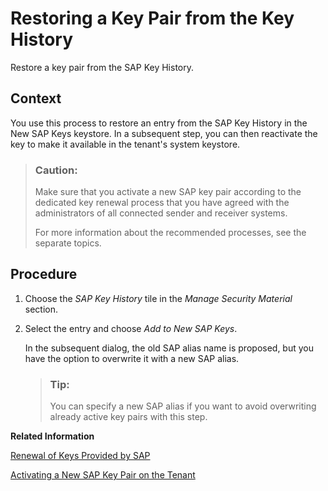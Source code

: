 <!-- loio43965e71bc0f4581b086803b9047ad8d -->

# Restoring a Key Pair from the Key History

Restore a key pair from the SAP Key History.



## Context

You use this process to restore an entry from the SAP Key History in the New SAP Keys keystore. In a subsequent step, you can then reactivate the key to make it available in the tenant's system keystore.

> ### Caution:  
> Make sure that you activate a new SAP key pair according to the dedicated key renewal process that you have agreed with the administrators of all connected sender and receiver systems.
> 
> For more information about the recommended processes, see the separate topics.



### 



## Procedure

1.  Choose the *SAP Key History* tile in the *Manage Security Material* section.

2.  Select the entry and choose *Add to New SAP Keys*.

    In the subsequent dialog, the old SAP alias name is proposed, but you have the option to overwrite it with a new SAP alias.

    > ### Tip:  
    > You can specify a new SAP alias if you want to avoid overwriting already active key pairs with this step.


**Related Information**  


[Renewal of Keys Provided by SAP](renewal-of-keys-provided-by-sap-5db16f5.md "To enable secure communication between the tenant and connected remote systems, the system keystore deployed on the tenant must contain up-to-date keys owned by the tenant administrator and SAP.")

[Activating a New SAP Key Pair on the Tenant](activating-a-new-sap-key-pair-on-the-tenant-ada2969.md "")

